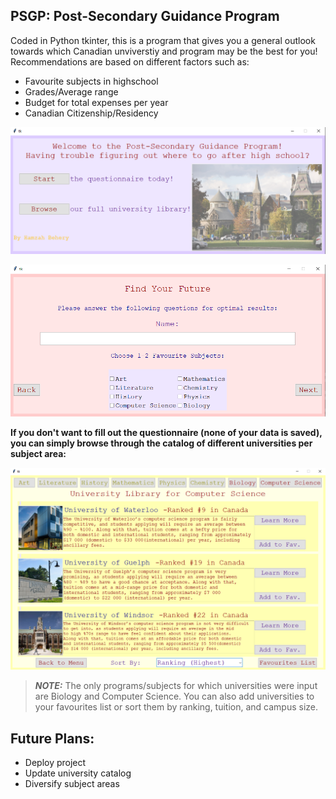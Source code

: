 ## PSGP: Post-Secondary Guidance Program

Coded in Python tkinter, this is a program that gives you a general outlook towards which Canadian unviverstiy and program may be the best for you! Recommendations are based on different factors such as:

- Favourite subjects in highschool
- Grades/Average range
- Budget for total expenses per year
- Canadian Citizenship/Residency

![Homescreen](homescreen.png)

![Questionnaire Image](questionnaire.png)

**If you don't want to fill out the questionnaire (none of your data is saved), you can simply browse through the catalog of different universities per subject area:**

![Browse Universties by Program!](browse.png)

> **_NOTE:_** The only programs/subjects for which universities were input are Biology and Computer Science.
> You can also add universities to your favourites list or sort them by ranking, tuition, and campus size.

## Future Plans:

- Deploy project
- Update university catalog
- Diversify subject areas
